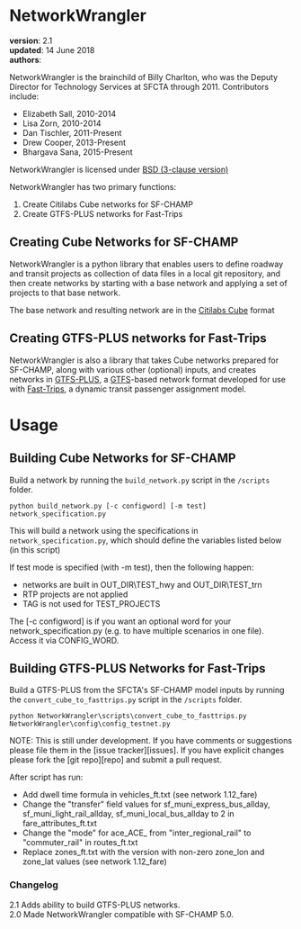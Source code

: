 NetworkWrangler
===============

**version**: 2.1  
**updated**: 14 June 2018  
**authors**:

NetworkWrangler is the brainchild of Billy Charlton, who was the Deputy Director for Technology Services at SFCTA through 2011.
Contributors include:
* Elizabeth Sall, 2010-2014
* Lisa Zorn, 2010-2014
* Dan Tischler, 2011-Present
* Drew Cooper, 2013-Present
* Bhargava Sana, 2015-Present

NetworkWrangler is licensed under [BSD (3-clause version)](https://github.com/sfcta/NetworkWrangler/LICENSE)

NetworkWrangler has two primary functions: 
1. Create Citilabs Cube networks for SF-CHAMP
2. Create GTFS-PLUS networks for Fast-Trips

## Creating Cube Networks for SF-CHAMP
NetworkWrangler is a python library that enables users to define roadway
and transit projects as collection of data files in a local git repository,
and then create networks by starting with a base network and applying a
set of projects to that base network.

The base network and resulting network are in the [Citilabs Cube](http://www.citilabs.com/software/cube/) format 

## Creating GTFS-PLUS networks for Fast-Trips
NetworkWrangler is also a library that takes Cube networks prepared for SF-CHAMP,
along with various other (optional) inputs, and creates networks in [GTFS-PLUS](https://github.com/osplanning-data-standards/GTFS-PLUS), a [GTFS](https://developers.google.com/transit/gtfs/reference)-based network format developed for use with [Fast-Trips](https://github.com/BayAreaMetro/fast-trips), a dynamic transit 
passenger assignment model.  

Usage
=======
## Building Cube Networks for SF-CHAMP
Build a network by running the `build_network.py` script  in the `/scripts` folder.

	python build_network.py [-c configword] [-m test] network_specification.py

This will build a network using the specifications in `network_specification.py`, which should define the variables listed below (in this script)
  
If test mode is specified (with -m test), then the following happen:
  * networks are built in OUT_DIR\TEST_hwy and OUT_DIR\TEST_trn
  * RTP projects are not applied
  * TAG is not used for TEST_PROJECTS
    
The [-c configword] is if you want an optional word for your network_specification.py
  (e.g. to have multiple scenarios in one file).  Access it via CONFIG_WORD.

## Building GTFS-PLUS Networks for Fast-Trips
Build a GTFS-PLUS from the SFCTA's SF-CHAMP model inputs by running the `convert_cube_to_fasttrips.py` script in the `/scripts` folder.

	python NetworkWrangler\scripts\convert_cube_to_fasttrips.py NetworkWrangler\config\config_testnet.py

NOTE: This is still under development. If you have comments
or suggestions please file them in the [issue tracker][issues]. If you have
explicit changes please fork the [git repo][repo] and submit a pull request.

After script has run:

  * Add dwell time formula in vehicles_ft.txt (see network 1.12_fare)
  * Change the "transfer" field values for sf_muni_express_bus_allday, sf_muni_light_rail_allday, sf_muni_local_bus_allday to 2 in fare_attributes_ft.txt
  * Change the "mode" for ace_ACE_ from "inter_regional_rail" to "commuter_rail" in routes_ft.txt
  * Replace zones_ft.txt with the version with non-zero zone_lon and zone_lat values (see network 1.12_fare)

### Changelog
2.1 Adds ability to build GTFS-PLUS networks.  
2.0 Made NetworkWrangler compatible with SF-CHAMP 5.0.  
